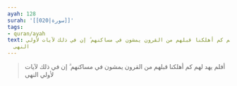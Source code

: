```yaml
---
ayah: 128
surah: '[[020|سورة]]'
tags:
- quran/ayah
text: أفلم يهد لهم كم أهلكنا قبلهم من القرون يمشون في مساكنهم ۗ إن في ذلك لآيات لأولي
  النهى
---
```

> أفلم يهد لهم كم أهلكنا قبلهم من القرون يمشون في مساكنهم ۗ إن في ذلك لآيات لأولي النهى
